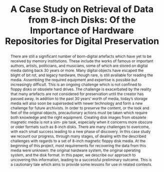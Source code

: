 ---
abstract: 'There are still a significant number of born-digital artefacts which have
  yet to be received by memory institutions. These include the works of famous or
  important authors, artists, politicians, and musicians, some of which are stored
  on digital media dating back 30 years or more. Many digital objects have escaped
  the blight of bit rot, and legacy hardware, though rare, is still available for
  reading the media. Assembling the required equipment and expertise is possible but
  increasingly difficult.

  This is an ongoing challenge which is not confined to floppy disks or obsolete hard
  drives. The challenge is exacerbated by the reality that many artefacts are not
  considered for preservation until the creator has passed away. In addition to the
  past 30 years’ worth of media, today’s storage media will also soon be superseded
  with newer technology and form a new challenge for future archivists. In order to
  preserve the content, or the look and feel of the original objects, precautionary
  actions must be taken which require both knowledge and the right equipment.

  Creating disk images from obsolete magnetic media is not a sim- ple task, especially
  when it concerns more obscure or older formats such as 8-inch disks. There are many
  challenges to overcome, with each small success leading to a new phase of discovery.

  In this case study we recount our progress, through many stages, of dealing with
  the described challenges with regards to a set of 8-inch magnetic floppy disk media.
  At the beginning of this project, most requirements for recovering the data from
  this media were unknown: the original hardware system, the original operating system,
  and the disk format. In this paper, we describe our approach to uncovering this
  information, leading to a successful preliminary outcome. This is a cautionary tale
  which aims to provide some lessons for use in related contexts.'
creators:
- de Vries, Denise
- von Suchodoletz, Dirk
- Meyer, Willibald
date: null
document_url: https://services.phaidra.univie.ac.at/api/object/o:931070/download
grand_parent: iPRES
institutions: []
keywords:
- kyoto
landing_page_url: https://phaidra.univie.ac.at/o:931070
language: eng
layout: publication
license: CC BY-SA 4.0 International
notes_url: null
parent: iPRES 2017
publication_type: paper
size: 302787
slides_url: null
source_name: iPRES
title: 'A Case Study on Retrieval of Data from 8-inch Disks: Of the Importance of
  Hardware Repositories for Digital Preservation'
year: 2017
---